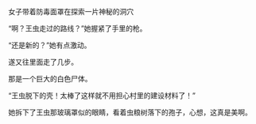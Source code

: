 女子带着防毒面罩在探索一片神秘的洞穴

“啊？王虫走过的路线？”她握紧了手里的枪。

“还是新的？”她有点激动。

遂又往里面走了几步。

那是一个巨大的白色尸体。

“王虫脱下的壳！太棒了这样就不用担心村里的建设材料了！”

她拆下了王虫那玻璃罩似的眼睛，看着虫粮树落下的孢子，心想，这真是美啊。

